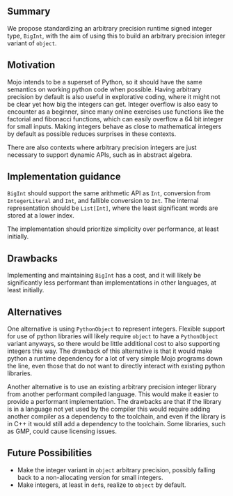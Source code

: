 ## Summary

We propose standardizing an arbitrary precision runtime signed integer type,
`BigInt`, with the aim of using this to build an arbitrary precision integer
variant of `object`.

## Motivation

Mojo intends to be a superset of Python, so it should have the same semantics on
working python code when possible. Having arbitrary precision by default is also
useful in explorative coding, where it might not be clear yet how big the
integers can get. Integer overflow is also easy to encounter as a beginner,
since many online exercises use functions like the factorial and fibonacci
functions, which can easily overflow a 64 bit integer for small inputs. Making
integers behave as close to mathematical integers by default as possible reduces
surprises in these contexts.

There are also contexts where arbitrary precision integers are just necessary to
support dynamic APIs, such as in abstract algebra.

## Implementation guidance

`BigInt` should support the same arithmetic API as `Int`, conversion from
`IntegerLiteral` and `Int`, and fallible conversion to `Int`. The internal
representation should be `List[Int]`, where the least significant words are
stored at a lower index.

The implementation should prioritize simplicity over performance,
at least initially.

## Drawbacks

Implementing and maintaining `BigInt` has a cost, and it will likely be
significantly less performant than implementations in other languages,
at least initially.

## Alternatives

One alternative is using `PythonObject` to represent integers. Flexible support
for use of python libraries will likely require `object` to have
a `PythonObject` variant anyways, so there would be little additional cost to
also supporting integers this way. The drawback of this alternative is that it
would make python a runtime dependency for a lot of very simple Mojo programs
down the line, even those that do not want to directly interact with existing
python libraries.

Another alternative is to use an existing arbitrary precision integer library
from another performant compiled language. This would make it easier to provide
a performant implementation. The drawbacks are that if the library is in a
language not yet used by the compiler this would require adding another compiler
as a dependency to the toolchain, and even if the library is in C++ it would
still add a dependency to the toolchain. Some libraries, such as GMP, could
cause licensing issues.

## Future Possibilities

- Make the integer variant in `object` arbitrary precision, possibly falling
  back to a non-allocating version for small integers.
- Make integers, at least in `def`s, realize to `object` by default.
